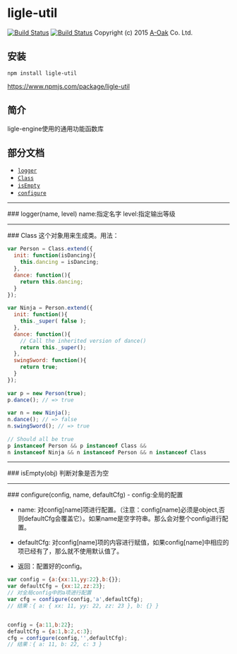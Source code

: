 
ligle-util
====================

[![Build Status](https://travis-ci.org/a-oak/ligle-util.svg?branch=master)](https://travis-ci.org/a-oak/ligle-util)
[![Build Status](https://travis-ci.org/a-oak/ligle-util.svg?branch=develop)](https://travis-ci.org/a-oak/ligle-util)
Copyright (c) 2015 [A-Oak](http://a-oak.com/) Co. Ltd.


## 安装
`npm install ligle-util`

https://www.npmjs.com/package/ligle-util

## 简介
ligle-engine使用的通用功能函数库

## 部分文档
* [`logger`](#logger)
* [`Class`](#Class)
* [`isEmpty`](#isEmpty)
* [`configure`](#configure)

---------------------------------------

<a name="logger" />
### logger(name, level)
name:指定名字
level:指定输出等级

---------------------------------------

<a name="Class" />
### Class
这个对象用来生成类。用法：

```js
var Person = Class.extend({
  init: function(isDancing){
    this.dancing = isDancing;
  },
  dance: function(){
    return this.dancing;
  }
});
 
var Ninja = Person.extend({
  init: function(){
    this._super( false );
  },
  dance: function(){
    // Call the inherited version of dance()
    return this._super();
  },
  swingSword: function(){
    return true;
  }
});
 
var p = new Person(true);
p.dance(); // => true
 
var n = new Ninja();
n.dance(); // => false
n.swingSword(); // => true
 
// Should all be true
p instanceof Person && p instanceof Class &&
n instanceof Ninja && n instanceof Person && n instanceof Class
```
---------------------------------------

<a name="isEmpty" />
### isEmpty(obj)
判断对象是否为空

---------------------------------------

<a name="configure" />
### configure(config, name, defaultCfg)
- config:全局的配置

- name:  对config[name]项进行配置。（注意：config[name]必须是object,否则defaultCfg会覆盖它）。如果name是空字符串。那么会对整个config进行配置。

- defaultCfg: 对config[name]项的内容进行赋值，如果config[name]中相应的项已经有了，那么就不使用默认值了。

- 返回：配置好的config。

```js
var config = {a:{xx:11,yy:22},b:{}};
var defaultCfg = {xx:12,zz:23};
// 对全局config中的a项进行配置
var cfg = configure(config,'a',defaultCfg);
// 结果：{ a: { xx: 11, yy: 22, zz: 23 }, b: {} }


config = {a:11,b:22};
defaultCfg = {a:1,b:2,c:3};
cfg = configure(config,'',defaultCfg);
// 结果：{ a: 11, b: 22, c: 3 }
```
